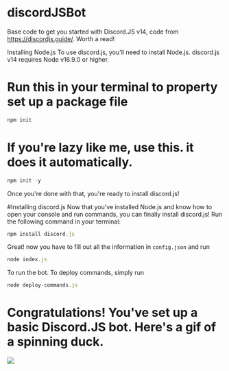 # discordJSBot
Base code to get you started with Discord.JS v14, code from https://discordjs.guide/. Worth a read!

Installing Node.js
To use discord.js, you'll need to install Node.js. discord.js v14 requires Node v16.9.0 or higher.

# Run this in your terminal to property set up a package file
```js
npm init
```

# If you're lazy like me, use this. it does it automatically.
```js
npm init -y
```
Once you're done with that, you're ready to install discord.js!

#Installing discord.js
Now that you've installed Node.js and know how to open your console and run commands, you can finally install discord.js! Run the following command in your terminal:
```js
npm install discord.js
```
Great! now you have to fill out all the information in `config.json` and run
```js
node index.js
```
To run the bot. To deploy commands, simply run
```js
node deploy-commands.js
```

# Congratulations! You've set up a basic Discord.JS bot. Here's a gif of a spinning duck.
![](https://i.imgur.com/lWdA3OU.gif)
